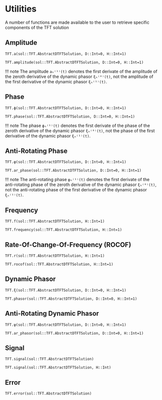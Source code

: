 # Utilities

A number of functions are made available to the user to retrieve specific
components of the TFT solution

## Amplitude

```@docs
TFT.a(sol::TFT.AbstractDTFTSolution, D::Int=0, H::Int=1)
```
```@docs
TFT.amplitude(sol::TFT.AbstractDTFTSolution, D::Int=0, H::Int=1)
```

!!! note
    The amplitude `aₕ⁽¹⁾(t)` denotes the first derivate of the amplitude of the 
    zeroth derivative of the dynamic phasor `ξₕ⁽⁰⁾(t)`, not the amplitude of the 
    first derivative of the dynamic phasor `ξₕ⁽¹⁾(t)`.

## Phase

```@docs
TFT.ϕ(sol::TFT.AbstractDTFTSolution, D::Int=0, H::Int=1)
```
```@docs
TFT.phase(sol::TFT.AbstractDTFTSolution, D::Int=0, H::Int=1)
```

!!! note
    The phase `ϕₕ⁽¹⁾(t)` denotes the first derivate of the phase of the 
    zeroth derivative of the dynamic phasor `ξₕ⁽⁰⁾(t)`, not the phase of the first 
    derivative of the dynamic phasor `ξₕ⁽¹⁾(t)`.

## Anti-Rotating Phase
```@docs
TFT.φ(sol::TFT.AbstractDTFTSolution, D::Int=0, H::Int=1)
```
```@docs
TFT.ar_phase(sol::TFT.AbstractDTFTSolution, D::Int=0, H::Int=1)
```

!!! note
    The anti-rotating phase `φₕ⁽¹⁾(t)` denotes the first derivate of the 
    anti-rotating phase of the zeroth derivative of the dynamic phasor 
    `ξₕ⁽⁰⁾(t)`, not the anti-rotating phase of the first derivative of the 
    dynamic phasor `ξₕ⁽¹⁾(t)`.

## Frequency
```@docs
TFT.f(sol::TFT.AbstractDTFTSolution, H::Int=1)
```
```@docs
TFT.frequency(sol::TFT.AbstractDTFTSolution, H::Int=1)
```

## Rate-Of-Change-Of-Frequency (ROCOF)
```@docs
TFT.r(sol::TFT.AbstractDTFTSolution, H::Int=1)
```
```@docs
TFT.rocof(sol::TFT.AbstractDTFTSolution, H::Int=1)
```

## Dynamic Phasor
```@docs
TFT.ξ(sol::TFT.AbstractDTFTSolution, D::Int=0, H::Int=1)
```
```@docs
TFT.phasor(sol::TFT.AbstractDTFTSolution, D::Int=0, H::Int=1)
```

## Anti-Rotating Dynamic Phasor
```@docs
TFT.ψ(sol::TFT.AbstractDTFTSolution, D::Int=0, H::Int=1)
```
```@docs
TFT.ar_phasor(sol::TFT.AbstractDTFTSolution, D::Int=0, H::Int=1)
```

## Signal
```@docs
TFT.signal(sol::TFT.AbstractDTFTSolution)
```
```@docs
TFT.signal(sol::TFT.AbstractDTFTSolution, H::Int)
```

## Error
```@docs
TFT.error(sol::TFT.AbstractDTFTSolution)
```